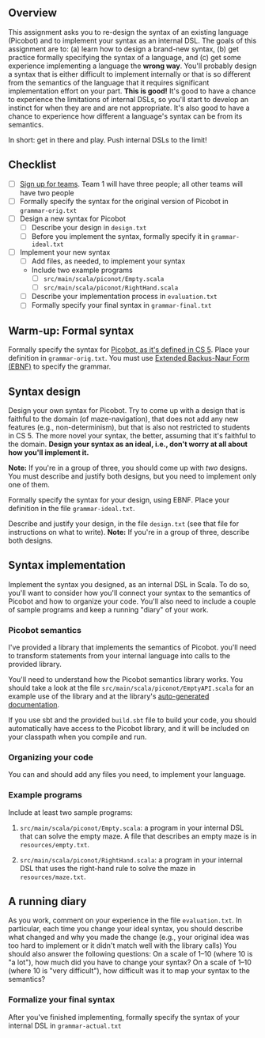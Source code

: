 
[Picobot]: https://www.cs.hmc.edu/twiki/bin/view/CS5/PicobotProgrammingGold
[EBNF]: http://en.wikipedia.org/wiki/Extended_Backus%E2%80%93Naur_Form
[Teams]: https://github.com/hmc-cs111-fall2014/piconot/wiki/Team-sign-ups
[API]: #

## Overview

This assignment asks you to re-design the syntax of an existing language
(Picobot) and to implement your syntax as an internal DSL. The goals of
this assignment are to: (a) learn how to design a brand-new syntax, (b) get
practice formally specifying the syntax of a language, and (c) get some
experience implementing a language the **wrong way**. You'll probably design a
syntax that is either difficult to implement internally or that is so different
from the semantics of the language that it requires significant implementation
effort on your part. **This is good!** It's good to have a chance to experience 
the limitations of internal DSLs, so you'll start to develop an instinct
for when they are and are not appropriate. It's also good to have a chance to
experience how different a language's syntax can be from its semantics.

In short: get in there and play. Push internal DSLs to the limit! 

## Checklist
  - [ ] [Sign up for teams][Teams]. Team 1 will have three people; all other 
    teams will have two people
  - [ ] Formally specify the syntax for the original version of Picobot in 
    `grammar-orig.txt`
  - [ ] Design a new syntax for Picobot 
     - [ ] Describe your design in `design.txt`
     - [ ] Before you implement the syntax, formally specify it in 
       `grammar-ideal.txt`
  - [ ] Implement your new syntax
     - [ ] Add files, as needed, to implement your syntax
     - Include two example programs
       - [ ] `src/main/scala/piconot/Empty.scala`
       - [ ] `src/main/scala/piconot/RightHand.scala`
     - [ ] Describe your implementation process in `evaluation.txt`
     - [ ] Formally specify your final syntax in `grammar-final.txt`

## Warm-up: Formal syntax
Formally specify the syntax for [Picobot, as it's defined in CS 5][Picobot]. 
Place your definition in `grammar-orig.txt`. 
You must use [Extended Backus-Naur Form (EBNF)][EBNF] to specify the grammar.

## Syntax design
Design your own syntax for Picobot. Try to come up with a design that is
faithful to the domain (of maze-navigation), that does not add any new features
(e.g., non-determinism), but that is also not restricted to students in CS 5.
The more novel your syntax, the better, assuming that it's faithful to the
domain. **Design your syntax as an ideal, i.e., don't worry at all about how you'll
implement it.**

**Note:** If you're in a group of three, you should come up with *two* designs. You
must describe and justify both designs, but you need to implement only one of
them.

Formally specify the syntax for your design, using EBNF. Place your definition
in the file `grammar-ideal.txt`. 

Describe and justify your design, in the file `design.txt` (see that file for
instructions on what to write). **Note:** If you're in a group of three,
describe both designs.

## Syntax implementation
Implement the syntax you designed, as an internal DSL in Scala. To do so, you'll
want to consider how you'll connect your syntax to the semantics of Picobot and 
how to organize your code. You'll also need to include a couple of sample
programs and keep a running "diary" of your work. 

### Picobot semantics

I've provided a library that implements the semantics of Picobot. you'll need to
transform statements from your internal language into calls to the provided
library.

You'll need to understand how the Picobot semantics library works. You should
take a look at the file `src/main/scala/piconot/EmptyAPI.scala` for an example use
of the library and at the library's [auto-generated documentation](API).

If you use sbt and the provided `build.sbt` file to build your code, you should 
automatically have access to the Picobot library, and it will be included on
your classpath when you compile and run.

### Organizing your code
You can and should add any files you need, to implement your language.

### Example programs
Include at least two sample programs: 

  1. `src/main/scala/piconot/Empty.scala`: a program in your internal DSL that 
  can solve the empty maze. A file that describes an empty maze is in 
  `resources/empty.txt`.
  
  2. `src/main/scala/piconot/RightHand.scala`: a program in your internal DSL 
  that uses the right-hand rule to solve the maze in `resources/maze.txt`.

## A running diary
As you work, comment on your experience in the file `evaluation.txt`. In
particular, each time you change your ideal syntax, you should describe what
changed and why you made the change (e.g., your original idea was too hard to
implement or it didn't match well with the library calls) You should also answer
the following questions: On a scale of 1–10 (where 10 is "a lot"), how much did
you have to change your syntax? On a scale of 1–10 (where 10 is "very
difficult"), how difficult was it to map your syntax to the semantics?

### Formalize your final syntax
After you've finished implementing, formally specify the syntax of your internal
DSL in `grammar-actual.txt`
